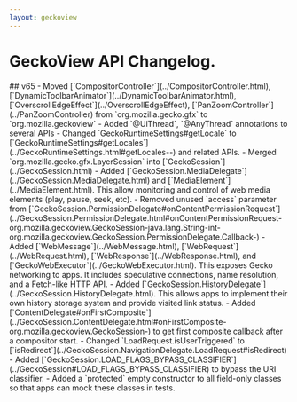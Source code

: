 ```yaml
---
layout: geckoview
---
```

<h1> GeckoView API Changelog. </h1>
## v65
- Moved [`CompositorController`](../CompositorController.html),
  [`DynamicToolbarAnimator`](../DynamicToolbarAnimator.html),
  [`OverscrollEdgeEffect`](../OverscrollEdgeEffect),
  [`PanZoomController`](../PanZoomController) from `org.mozilla.gecko.gfx` to
  `org.mozilla.geckoview`
- Added `@UiThread`, `@AnyThread` annotations to several APIs
- Changed `GeckoRuntimeSettings#getLocale` to
  [`GeckoRuntimeSettings#getLocales`](../GeckoRuntimeSettings.html#getLocales--) and
  related APIs.
- Merged `org.mozilla.gecko.gfx.LayerSession` into [`GeckoSession`](../GeckoSession.html)
- Added [`GeckoSession.MediaDelegate`](../GeckoSession.MediaDelegate.html) and
  [`MediaElement`](../MediaElement.html). This allow monitoring and control of web
  media elements (play, pause, seek, etc).
- Removed unused `access` parameter from
  [`GeckoSession.PermissionDelegate#onContentPermissionRequest`](../GeckoSession.PermissionDelegate.html#onContentPermissionRequest-org.mozilla.geckoview.GeckoSession-java.lang.String-int-org.mozilla.geckoview.GeckoSession.PermissionDelegate.Callback-)
- Added [`WebMessage`](../WebMessage.html), [`WebRequest`](../WebRequest.html),
  [`WebResponse`](../WebResponse.html), and
  [`GeckoWebExecutor`](../GeckoWebExecutor.html). This exposes Gecko networking to
  apps. It includes speculative connections, name resolution, and a Fetch-like
  HTTP API.
- Added [`GeckoSession.HistoryDelegate`](../GeckoSession.HistoryDelegate.html).
  This allows apps to implement their own history storage system and provide
  visited link status.
- Added
  [`ContentDelegate#onFirstComposite`](../GeckoSession.ContentDelegate.html#onFirstComposite-org.mozilla.geckoview.GeckoSession-)
  to get first composite callback after a compositor start.
- Changed `LoadRequest.isUserTriggered` to
  [`isRedirect`](../GeckoSession.NavigationDelegate.LoadRequest#isRedirect)
- Added
  [`GeckoSession.LOAD_FLAGS_BYPASS_CLASSIFIER`](../GeckoSession#LOAD_FLAGS_BYPASS_CLASSIFIER)
  to bypass the URI classifier.
- Added a `protected` empty constructor to all field-only classes so that apps
  can mock these classes in tests.

[api-version]: 723adca536354bfa81afb83da5045ea6de8aa602
